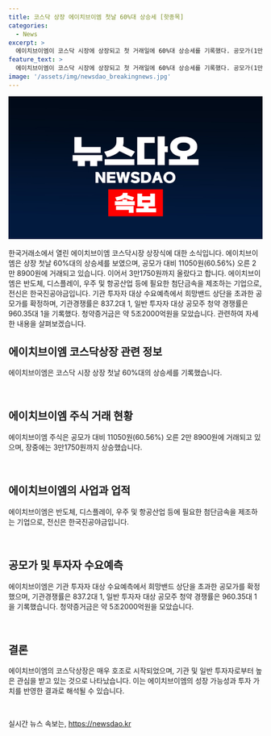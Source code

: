 ```yaml
---
title: 코스닥 상장 에이치브이엠 첫날 60%대 상승세 [핫종목]
categories:
  - News
excerpt: >
  에이치브이엠이 코스닥 시장에 상장되고 첫 거래일에 60%대 상승세를 기록했다. 공모가(1만8000원) 대비 11050원(60.56%) 오른 2만8900원에 거래되며, 3만1750원까지 올랐다. 에이치브이엠은 반도체, 디스플레이, 우조·항공산업 등에 필요한 첨단금속을 제조하는 기업으로, 기관 투자자와 일반 투자자 대상 공모주 청약 경쟁률 역시 높았다.
feature_text: >
  에이치브이엠이 코스닥 시장에 상장되고 첫 거래일에 60%대 상승세를 기록했다. 공모가(1만8000원) 대비 11050원(60.56%) 오른 2만8900원에 거래되며, 3만1750원까지 올랐다. 에이치브이엠은 반도체, 디스플레이, 우조·항공산업 등에 필요한 첨단금속을 제조하는 기업으로, 기관 투자자와 일반 투자자 대상 공모주 청약 경쟁률 역시 높았다.
image: '/assets/img/newsdao_breakingnews.jpg'
---
```


<p><img src="/assets/img/newsdao_breakingnews.jpg" alt="koreaapp 속보" /></p>

<p>한국거래소에서 열린 에이치브이엠 코스닥시장 상장식에 대한 소식입니다. 에이치브이엠은 상장 첫날 60%대의 상승세를 보였으며, 공모가 대비 11050원(60.56%) 오른 2만 8900원에 거래되고 있습니다. 이어서 3만1750원까지 올랐다고 합니다. 에이치브이엠은 반도체, 디스플레이, 우주 및 항공산업 등에 필요한 첨단금속을 제조하는 기업으로, 전신은 한국진공야금입니다. 기관 투자자 대상 수요예측에서 희망밴드 상단을 초과한 공모가를 확정하며, 기관경쟁률은 837.2대 1, 일반 투자자 대상 공모주 청약 경쟁률은 960.35대 1을 기록했다. 청약증거금은 약 5조2000억원을 모았습니다. 관련하여 자세한 내용을 살펴보겠습니다.</p>

<h2 data-ke-size="size26">에이치브이엠 코스닥상장 관련 정보</h2>

<p>에이치브이엠은 코스닥 시장 상장 첫날 60%대의 상승세를 기록했습니다.</p>

<p data-ke-size="size16">&nbsp;</p>

<h2 data-ke-size="size26">에이치브이엠 주식 거래 현황</h2>

<p>에이치브이엠 주식은 공모가 대비 11050원(60.56%) 오른 2만 8900원에 거래되고 있으며, 장중에는 3만1750원까지 상승했습니다.</p>

<p data-ke-size="size16">&nbsp;</p>

<h2 data-ke-size="size26">에이치브이엠의 사업과 업적</h2>

<p>에이치브이엠은 반도체, 디스플레이, 우주 및 항공산업 등에 필요한 첨단금속을 제조하는 기업으로, 전신은 한국진공야금입니다.</p>

<p data-ke-size="size16">&nbsp;</p>

<h2 data-ke-size="size26">공모가 및 투자자 수요예측</h2>

<p>에이치브이엠은 기관 투자자 대상 수요예측에서 희망밴드 상단을 초과한 공모가를 확정했으며, 기관경쟁률은 837.2대 1, 일반 투자자 대상 공모주 청약 경쟁률은 960.35대 1을 기록했습니다. 청약증거금은 약 5조2000억원을 모았습니다.</p>

<p data-ke-size="size16">&nbsp;</p>

<h2 data-ke-size="size26">결론</h2>

<p>에이치브이엠의 코스닥상장은 매우 호조로 시작되었으며, 기관 및 일반 투자자로부터 높은 관심을 받고 있는 것으로 나타났습니다. 이는 에이치브이엠의 성장 가능성과 투자 가치를 반영한 결과로 해석될 수 있습니다.</p>

<p data-ke-size="size16">&nbsp;</p>
실시간 뉴스 속보는, <a href="https://newsdao.kr" rel="dofollow">https://newsdao.kr</a>


